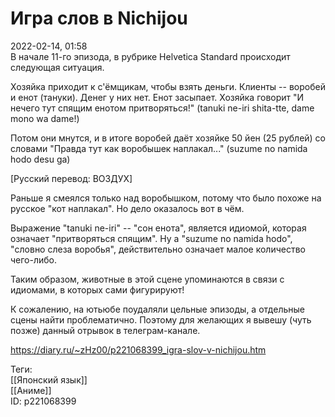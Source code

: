 Игра слов в Nichijou
=====================

   
 2022-02-14, 01:58   
  В начале 11-го эпизода, в рубрике Helvetica Standard происходит следующая ситуация.   
   
 Хозяйка приходит к с'ёмщикам, чтобы взять деньги. Клиенты -- воробей и енот (тануки). Денег у них нет. Енот засыпает. Хозяйка говорит "И нечего тут спящим енотом притворяться!" (tanuki ne-iri shita-tte, dame mono wa dame!)   
   
 Потом они мнутся, и в итоге воробей даёт хозяйке 50 йен (25 рублей) со словами "Правда тут как воробышек наплакал..." (suzume no namida hodo desu ga)   
   
 [Русский перевод: ВО3ДУХ]   
   
 Раньше я смеялся только над воробышком, потому что было похоже на русское "кот наплакал". Но дело оказалось вот в чём.   
   
 Выражение "tanuki ne-iri" -- "сон енота", является идиомой, которая означает "притворяться спящим". Ну а "suzume no namida hodo", "словно слеза воробья", действительно означает малое количество чего-либо.   
   
 Таким образом, животные в этой сцене упоминаются в связи с идиомами, в которых сами фигурируют!   
   
 К сожалению, на ютьюбе поудаляли цельные эпизоды, а отдельные сцены найти проблематично. Поэтому для желающих я вывешу (чуть позже) данный отрывок в телеграм-канале.   
    
 <https://diary.ru/~zHz00/p221068399_igra-slov-v-nichijou.htm>   
   
 Теги:   
 [[Японский язык]]   
 [[Аниме]]   
 ID: p221068399